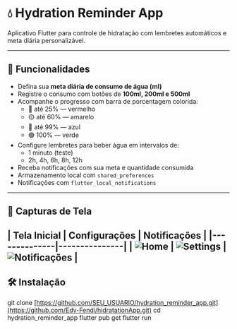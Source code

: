 # 💧 Hydration Reminder App

Aplicativo Flutter para controle de hidratação com lembretes automáticos e meta diária personalizável.

---

## 📱 Funcionalidades

- Defina sua **meta diária de consumo de água (ml)**
- Registre o consumo com botões de **100ml, 200ml e 500ml**
- Acompanhe o progresso com barra de porcentagem colorida:
  - 🔴 até 25% — vermelho  
  - 🟡 até 60% — amarelo  
  - 🔵 até 99% — azul  
  - 🟢 100% — verde
- Configure lembretes para beber água em intervalos de:
  - 1 minuto (teste)
  - 2h, 4h, 6h, 8h, 12h
- Receba notificações com sua meta e quantidade consumida
- Armazenamento local com `shared_preferences`
- Notificações com `flutter_local_notifications`

---

## 📸 Capturas de Tela

| Tela Inicial | Configurações | Notificações | 
|--------------|---------------|
| ![Home](assets/home.png) | ![Settings](assets/settings.png) | ![Notificações](assets/notifications.png) |
---

## 🛠 Instalação

git clone [https://github.com/SEU_USUARIO/hydration_reminder_app.git](https://github.com/Edv-Fendi/hidratationApp.git)
cd hydration_reminder_app
flutter pub get
flutter run 
